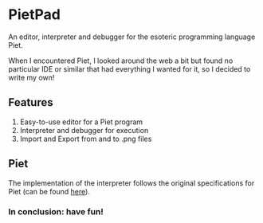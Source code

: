 # PietPad

An editor, interpreter and debugger for the esoteric programming language Piet.

When I encountered Piet, I looked around the web a bit but found no particular IDE or similar that had everything I wanted for it, so I decided to write my own!

## Features
1. Easy-to-use editor for a Piet program
2. Interpreter and debugger for execution
3. Import and Export from and to .png files

## Piet
The implementation of the interpreter follows the original specifications for Piet (can be found [here](http://www.dangermouse.net/esoteric/piet.html)).


### In conclusion: have fun!
